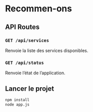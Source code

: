 # Recommen-ons

## API Routes

### `GET /api/services`
Renvoie la liste des services disponibles.

### `GET /api/status`
Renvoie l’état de l’application.

## Lancer le projet

```bash
npm install
node app.js